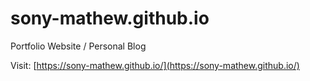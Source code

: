 # sony-mathew.github.io
Portfolio Website / Personal Blog

Visit: [https://sony-mathew.github.io/](https://sony-mathew.github.io/)
